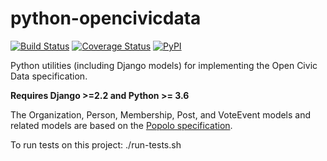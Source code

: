 python-opencivicdata
====================

[![Build Status](https://travis-ci.com/opencivicdata/python-opencivicdata.svg?branch=master)](https://travis-ci.com/opencivicdata/python-opencivicdata)
[![Coverage Status](https://coveralls.io/repos/opencivicdata/python-opencivicdata/badge.png?branch=master)](https://coveralls.io/r/opencivicdata/python-opencivicdata?branch=master)
[![PyPI](https://img.shields.io/pypi/v/opencivicdata.svg)](https://pypi.python.org/pypi/opencivicdata)

Python utilities (including Django models) for implementing the
Open Civic Data specification.

**Requires Django >=2.2 and Python >= 3.6**

The Organization, Person, Membership, Post, and VoteEvent models and related models are based on the [Popolo specification](http://popoloproject.com/).

To run tests on this project: ./run-tests.sh
